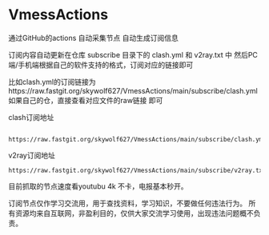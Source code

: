 # VmessActions
通过GitHub的actions 自动采集节点 
自动生成订阅信息

订阅内容自动更新在仓库 subscribe 目录下的 clash.yml 和 v2ray.txt 中
然后PC端/手机端根据自己的软件支持的格式，订阅对应的链接即可

比如clash.yml的订阅链接为https://raw.fastgit.org/skywolf627/VmessActions/main/subscribe/clash.yml  
如果自己的仓，直接查看对应文件的raw链接 即可


clash订阅地址 

```
 https://raw.fastgit.org/skywolf627/VmessActions/main/subscribe/clash.yml
```
v2ray订阅地址 
```
https://raw.fastgit.org/skywolf627/VmessActions/main/subscribe/v2ray.txt
```



目前抓取的节点速度看youtubu 4k 不卡，电报基本秒开。


订阅节点仅作学习交流用，用于查找资料，学习知识，不要做任何违法行为。
所有资源均来自互联网，非盈利目的，仅供大家交流学习使用，出现违法问题概不负责。
